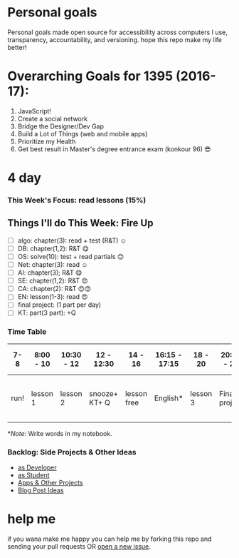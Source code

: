# Personal goals
Personal goals made open source for accessibility across computers I use, transparency, accountability, and versioning. hope this repo make my life better!

# Overarching Goals for 1395 (2016-17):
1. JavaScript!
2. Create a social network
3. Bridge the Designer/Dev Gap
4. Build a Lot of Things (web and mobile apps)
5. Prioritize my Health
6. Get best result in Master's degree entrance exam  (konkour 96) 😎

# 4 day

### This Week's Focus:  read lessons (15%)

## Things I'll do This Week: Fire Up

- [ ] algo: chapter(3): read + test (R&T) ☺️
- [ ] DB: chapter(1,2): R&T 😋
- [ ] OS: solve(10): test + read partials 😊
- [ ] Net: chapter(3): read ☺️
- [ ] AI: chapter(3); R&T 😋
- [ ] SE: chapter(1,2): R&T 😍
- [ ] CA: chapter(2): R&T 😍😍
- [ ] EN: lesson(1-3): read 😍
- [ ] final project: (1 part per day)
- [ ] KT: part(3 part): +Q 

### Time Table

| 7-8  	| 8:00 - 10 	| 10:30 - 12 	| 12 - 12:30 	| 14 - 16       	| 16:15 - 17:15 	| 18 - 20  	| 20:30 - 22 	| 22 - 23 	| 15 min                      	|
|------	|-----------	|------------	|------------	|---------------	|---------------	|----------	|------------	|---------	|-----------------------------	|
| run! 	| lesson 1  	| lesson 2   	| snooze+ KT+ Q |  lesson free  	|  English*      	| lesson 3 	| Final project | KT+ Q+ En | set:next day todo and dream 	|

**Note*: Write words in my notebook.

### Backlog: Side Projects & Other Ideas
- [as Developer](https://github.com/mmdsharifi/personal-goals/blob/master/asDveloper.md)
- [as Student](https://github.com/mmdsharifi/personal-goals/blob/master/asStudent.md)
- [Apps & Other Projects](https://github.com/mmdsharifi/personal-goals/blob/master/ideas-and-misc/app-ideas.md)
- [Blog Post Ideas](https://github.com/mmdsharifi/personal-goals/blob/master/ideas-and-misc/blog-ideas.md)


# help me
if you wana make me happy you can help me by forking this repo and sending your pull requests OR [open a new issue](https://github.com/mmdsharifi/personal-goals/issues/new).
